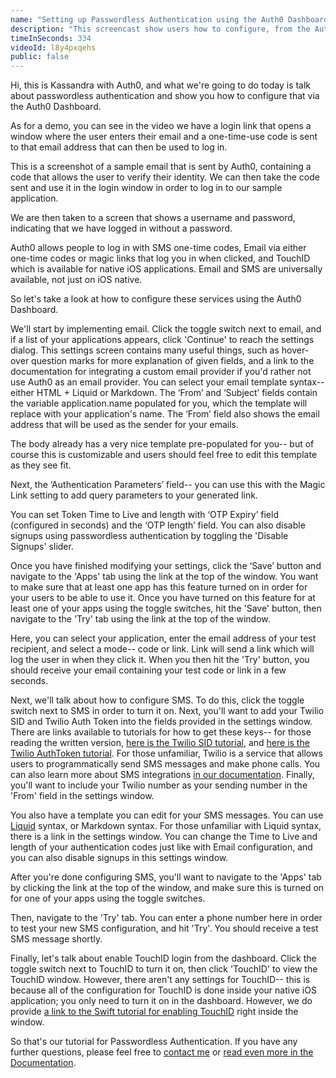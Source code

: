 ```yaml
---
name: "Setting up Passwordless Authentication using the Auth0 Dashboard"
description: "This screencast show users how to configure, from the Auth0 dashboard, many types of passwordless authentication, that can then be used with libraries like lock-passwordless"
timeInSeconds: 334
videoId: l8y4pxqehs
public: false
---
```

Hi, this is Kassandra with Auth0, and what we're going to do today is talk about passwordless authentication and show you how to configure that via the Auth0 Dashboard.

As for a demo, you can see in the video we have a login link that opens a window where the user enters their email and a one-time-use code is sent to that email address that can then be used to log in.

This is a screenshot of a sample email that is sent by Auth0, containing a code that allows the user to verify their identity. We can then take the code sent and use it in the login window in order to log in to our sample application.

We are then taken to a screen that shows a username and password, indicating that we have logged in without a password.

Auth0 allows people to log in with SMS one-time codes, Email via either one-time codes or magic links that log you in when clicked, and TouchID which is available for native iOS applications. Email and SMS are universally available, not just on iOS native.

So let's take a look at how to configure these services using the Auth0 Dashboard.

We'll start by implementing email. Click the toggle switch next to email, and if a list of your applications appears, click 'Continue' to reach the settings dialog. This settings screen contains many useful things, such as hover-over question marks for more explanation of given fields, and a link to the documentation for integrating a custom email provider if you'd rather not use Auth0 as an email provider. You can select your email template syntax-- either HTML + Liquid or Markdown. The ‘From’ and ‘Subject’ fields contain the variable application.name populated for you, which the template will replace with your application's name. The ‘From’ field also shows the email address that will be used as the sender for your emails.

The body already has a very nice template pre-populated for you-- but of course this is customizable and users should feel free to edit this template as they see fit.

Next, the ‘Authentication Parameters’ field-- you can use this with the Magic Link setting to add query parameters to your generated link.

You can set Token Time to Live and length with ‘OTP Expiry’ field (configured in seconds) and the ‘OTP length’ field. You can also disable signups using passwordless authentication by toggling the 'Disable Signups' slider.

Once you have finished modifying your settings, click the ‘Save’ button and navigate to the 'Apps' tab using the link at the top of the window. You want to make sure that at least one app has this feature turned on in order for your users to be able to use it. Once you have turned on this feature for at least one of your apps using the toggle switches, hit the 'Save' button, then navigate to the 'Try' tab using the link at the top of the window.

Here, you can select your application, enter the email address of your test recipient, and select a mode-- code or link. Link will send a link which will log the user in when they click it. When you then hit the 'Try' button, you should receive your email containing your test code or link in a few seconds.

Next, we'll talk about how to configure SMS. To do this, click the toggle switch next to SMS in order to turn it on. Next, you'll want to add your Twilio SID and Twilio Auth Token into the fields provided in the settings window. There are links available to tutorials for how to get these keys-- for those reading the written version, [here is the Twilio SID tutorial](https://www.twilio.com/help/faq/twilio-basics/what-is-an-application-sid), and [here is the Twilio AuthToken tutorial](https://www.twilio.com/help/faq/twilio-basics/what-is-the-auth-token-and-how-can-i-change-it). For those unfamiliar, Twilio is a service that allows users to programmatically send SMS messages and make phone calls. You can also learn more about SMS integrations [in our documentation](https://auth0.com/docs/connections/passwordless/sms). Finally, you'll want to include your Twilio number as your sending number in the 'From' field in the settings window.

You also have a template you can edit for your SMS messages. You can use [Liquid](https://github.com/Shopify/liquid/wiki/Liquid-for-Designers) syntax, or Markdown syntax. For those unfamiliar with Liquid syntax, there is a link in the settings window. You can change the Time to Live and length of your authentication codes just like with Email configuration, and you can also disable signups in this settings window.

After you're done configuring SMS, you'll want to navigate to the 'Apps' tab by clicking the link at the top of the window, and make sure this is turned on for one of your apps using the toggle switches.

Then, navigate to the 'Try' tab. You can enter a phone number here in order to test your new SMS configuration, and hit 'Try'. You should receive a test SMS message shortly.

Finally, let's talk about enable TouchID login from the dashboard. Click the toggle switch next to TouchID to turn it on, then click 'TouchID' to view the TouchID window. However, there aren't any settings for TouchID-- this is because all of the configuration for TouchID is done inside your native iOS application; you only need to turn it on in the dashboard. However, we do provide [a link to the Swift tutorial for enabling TouchID](https://auth0.com/docs/connections/passwordless/ios-touch-id-swift) right inside the window.

So that's our tutorial for Passwordless Authentication. If you have any further questions, please feel free to [contact me](mailto:kassandra.perch@auth0.com) or [read even more in the Documentation](https://auth0.com/docs/connections/passwordless).
